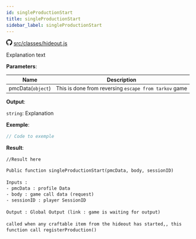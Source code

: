 ```yaml
---
id: singleProductionStart
title: singleProductionStart
sidebar_label: singleProductionStart
---
```


![](/img/github.png) [src/classes/hideout.js](https://github.com/TrustedSourceLeaks/LeakedServer/blob/master/src/classes/hideout.js#L3)

Explanation text

**Parameters**:

Name  |   Description 
----------- |   -----------
pmcData(`object`)  |   This is done from reversing `escape from tarkov` game


**Output**:

`string`: Explanation


**Exemple**:
```js
// Code to exemple
```

**Result**:
```
//Result here
```

```
Public function singleProductionStart(pmcData, body, sessionID)

Inputs :
- pmcData : profile Data 
- body : game call data (request)
- sessionID : player SessionID

Output : Global Output (link : game is waiting for output)

called when any craftable item from the hideout has started,, this function call registerProduction()
```
